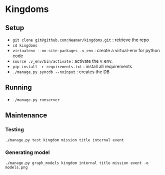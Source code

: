 Kingdoms
========

Setup
-----
* `git clone git@github.com:Neamar/kingdoms.git` : retrieve the repo
* `cd kingdoms`
* `virtualenv --no-site-packages .v_env` : create a virtual-env for python code
* `source .v_env/bin/activate` : activate the v_env.
* `pip install -r requirements.txt` : install all requirements
* `./manage.py syncdb --noinput` : creates the DB

Running
-------
* `./manage.py runserver`

Maintenance
-----------
### Testing
`./manage.py test kingdom mission title internal event`

### Generating model
`./manage.py graph_models kingdom internal title mission event -o models.png`
